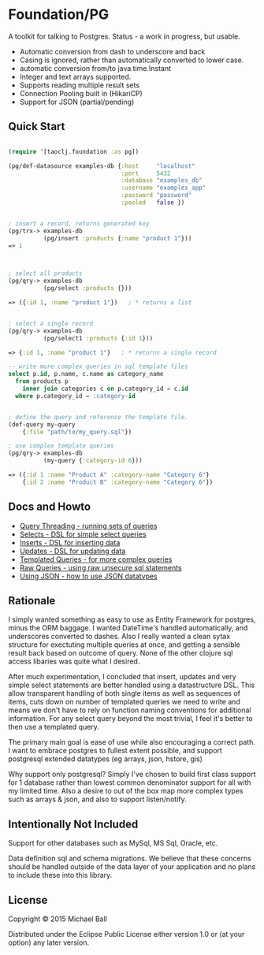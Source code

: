 # Foundation/PG

A toolkit for talking to Postgres. Status - a work in progress, but usable.

 - Automatic conversion from dash to underscore and back
 - Casing is ignored, rather than automatically converted to lower case.
 - automatic conversion from/to java.time.Instant
 - Integer and text arrays supported.
 - Supports reading multiple result sets
 - Connection Pooling built in (HikariCP)
 - Support for JSON (partial/pending)



## Quick Start
```clojure

(require '[taoclj.foundation :as pg])

(pg/def-datasource examples-db {:host     "localhost"
                                :port     5432
                                :database "examples_db"
                                :username "examples_app"
                                :password "password"
                                :pooled   false })


; insert a record, returns generated key
(pg/trx-> examples-db
          (pg/insert :products {:name "product 1"}))
=> 1



; select all products
(pg/qry-> examples-db
          (pg/select :products {}))

=> ({:id 1, :name "product 1"})   ; * returns a list


; select a single record
(pg/qry-> examples-db
          (pg/select1 :products {:id 1}))

=> {:id 1, :name "product 1"}   ; * returns a single record


```

```sql
-- write more complex queries in sql template files
select p.id, p.name, c.name as category_name
  from products p
    inner join categories c on p.category_id = c.id
  where p.category_id = :category-id
```

```clojure

; define the query and reference the template file.
(def-query my-query
    {:file "path/to/my_query.sql"})

; use complex template queries
(pg/qry-> examples-db
          (my-query {:category-id 6}))

=> ({:id 1 :name "Product A" :category-name "Category 6"}
    {:id 2 :name "Product B" :category-name "Category 6"})

```




## Docs and Howto
- [Query Threading - running sets of queries](docs/query-threading.md)
- [Selects - DSL for simple select queries](docs/selecting-data.md)
- [Inserts - DSL for inserting data](docs/inserting-data.md)
- [Updates - DSL for updating data](docs/updating-data.md)
- [Templated Queries - for more complex queries](docs/templated-queries.md)
- [Raw Queries - using raw unsecure sql statements](docs/raw-queries.md)
- [Using JSON - how to use JSON datatypes](docs/json-support.md)





## Rationale

I simply wanted something as easy to use as Entity Framework for postgres, minus the ORM baggage. I wanted DateTime's handled automatically, and underscores converted to dashes. Also I really wanted a clean sytax structure for exectuting multiple queries at once, and getting a sensible result back based on outcome of query. None of the other clojure sql access libaries was quite what I desired.

After much experimentation, I concluded that insert, updates and very simple select statements are better handled using a datastructure DSL. This allow transparent handling of both single items as well as sequences of items, cuts down on number of templated queries we need to write and means we don't have to rely on function naming conventions for additional information. For any select query beyond the most trivial, I feel it's better to then use a templated query.

The primary main goal is ease of use while also encouraging a correct path. I want to embrace postgres to fullest extent possible, and support postgresql extended datatypes (eg arrays, json, hstore, gis)

Why support only postgresql? Simply I've chosen to build first class support for 1 database rather than lowest common denominator support for all with my limited time. Also a desire to out of the box map more complex types such as arrays & json, and also to support listen/notify.





## Intentionally Not Included

Support for other databases such as MySql, MS Sql, Oracle, etc.

Data definition sql and schema migrations. We believe that these concerns should
be handled outside of the data layer of your application and no plans to include
these into this library.





## License

Copyright © 2015 Michael Ball

Distributed under the Eclipse Public License either version 1.0 or (at
your option) any later version.
